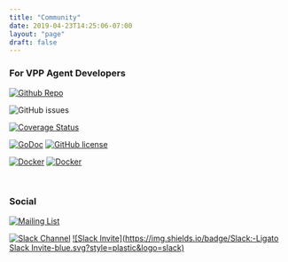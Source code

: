 ```yaml
---
title: "Community"
date: 2019-04-23T14:25:06-07:00
layout: "page"
draft: false
---
```


### For VPP Agent Developers


[![Github Repo](https://img.shields.io/badge/Code-GitHub-brightgreen.svg?style=plastic)](https://github.com/ligato/vpp-agent)

![GitHub issues](https://img.shields.io/github/issues/ligato/vpp-agent.svg)

[![Coverage Status](https://coveralls.io/repos/github/ligato/vpp-agent/badge.svg?branch=master)](https://coveralls.io/github/ligato/vpp-agent?branch=master)

[![GoDoc](https://godoc.org/github.com/ligato/vpp-agent?status.svg)](https://godoc.org/github.com/ligato/vpp-agent)
[![GitHub license](https://img.shields.io/badge/license-Apache%20license%202.0-blue.svg)](https://github.com/ligato/vpp-agent/blob/master/LICENSE)

[![Docker](https://img.shields.io/badge/Code-Docker%20Production%20Image-lightblue.svg?style=plastic)](https://hub.docker.com/r/ligato/vpp-agent)
[![Docker](https://img.shields.io/badge/Code-Docker%20Development%20Image-lightblue.svg?style=plastic)](https://hub.docker.com/r/ligato/vpp-agent)


<br/>


### Social

[![Mailing List](https://img.shields.io/badge/Mailing%20List-Ligato-blue.svg?style=plastic)](https://groups.google.com/forum/#!forum/ligato)

[![Slack Channel](https://img.shields.io/badge/Slack:-Ligato-blue.svg?style=plastic&logo=slack)](https://ligato.slack.com)
[![Slack Invite](https://img.shields.io/badge/Slack:-Ligato Slack Invite-blue.svg?style=plastic&logo=slack)](https:ligato.slack.com)










 






